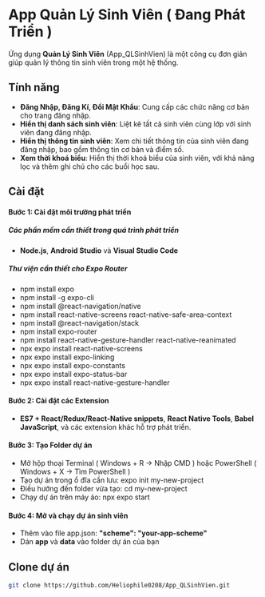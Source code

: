 # App Quản Lý Sinh Viên ( Đang Phát Triển )

Ứng dụng **Quản Lý Sinh Viên** (App_QLSinhVien) là một công cụ đơn giản giúp quản lý thông tin sinh viên trong một hệ thống.

## Tính năng

- **Đăng Nhập, Đăng Kí, Đổi Mật Khẩu**: Cung cấp các chức năng cơ bản cho trang đăng nhập.
- **Hiển thị danh sách sinh viên**: Liệt kê tất cả sinh viên cùng lớp với sinh viên đang đăng nhập.
- **Hiển thị thông tin sinh viên**: Xem chi tiết thông tin của sinh viên đang đăng nhập, bao gồm thông tin cơ bản và điểm số.
- **Xem thời khoá biểu**: Hiển thị thời khoá biểu của sinh viên, với khả năng lọc và thêm ghi chú cho các buổi học sau.

## Cài đặt

#### Bước 1: Cài đặt môi trường phát triển
##### Các phần mềm cần thiết trong quá trình phát triển
- **Node.js**, **Android Studio** và **Visual Studio Code**

##### Thư viện cần thiết cho Expo Router
+ npm install expo
+ npm install -g expo-cli
+ npm install @react-navigation/native
+ npm install react-native-screens react-native-safe-area-context
+ npm install @react-navigation/stack
+ npm install expo-router
+ npm install react-native-gesture-handler react-native-reanimated
+ npx expo install react-native-screens
+ npx expo install expo-linking
+ npx expo install expo-constants
+ npx expo install expo-status-bar
+ npx expo install react-native-gesture-handler

#### Bước 2: Cài đặt các Extension

- **ES7 + React/Redux/React-Native snippets**, **React Native Tools**, **Babel JavaScript**,
 và các extension khác hỗ trợ phát triển.

#### Bước 3: Tạo Folder dự án
+ Mở hộp thoại Terminal ( Windows + R -> Nhập CMD ) hoặc PowerShell ( Windows + X -> Tìm PowerShell )
+ Tạo dự án trong ổ đĩa cần lưu: expo init my-new-project
+ Điều hướng đến folder vừa tạo: cd my-new-project
+ Chạy dự án trên máy ảo: npx expo start

#### Bước 4: Mở và chạy dự án sinh viên

- Thêm vào file app.json:
   **"scheme": "your-app-scheme"**
- Dán **app** và **data** vào folder dự án của bạn
  
## Clone dự án
```bash
git clone https://github.com/Heliophile0208/App_QLSinhVien.git
